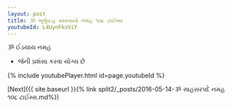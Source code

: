 ```yaml
---
layout: post
title: ૐ ભૂર્ભુવઃહ સ્વસ્તારવે નમહ ૧૦૮ ટાઈમ્સ
youtubeId: L4UynFksViY
---
```

 
 
 ૐ ઈડયાય નમહ  
 
 -  જેની પ્રશંસા કરવા યોગ્ય છે 
 
  
 
  
 
 
 
 
 
 


{% include youtubePlayer.html id=page.youtubeId %}
 
[Next]({{ site.baseurl }}{% link  split2/_posts/2016-05-14-ૐ સાહસરપદે નમહ ૧૦૮ ટાઈમ્સ.md%})
 
